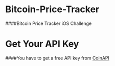 # Bitcoin-Price-Tracker
####Bitcoin Price Tracker iOS Challenge

Get Your API Key
======

####You have to get a free API key from [CoinAPI](https://www.coinapi.io/)
